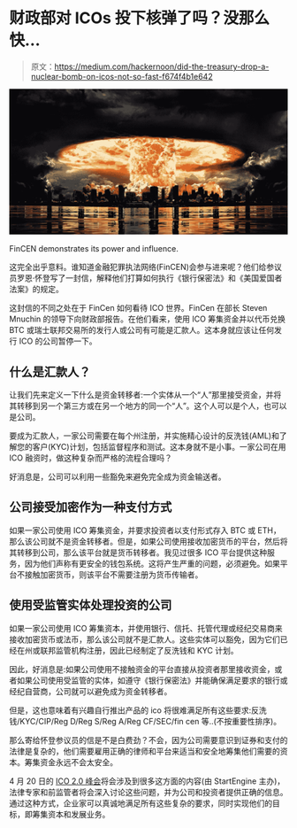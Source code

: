 # 财政部对 ICOs 投下核弹了吗？没那么快…

> 原文：<https://medium.com/hackernoon/did-the-treasury-drop-a-nuclear-bomb-on-icos-not-so-fast-f674f4b1e642>

![](img/19df0fb4921ba3ebdb3ffe5dc9568db1.png)

FinCEN demonstrates its power and influence.

这完全出乎意料。谁知道金融犯罪执法网络(FinCEN)会参与进来呢？他们给参议员罗恩·怀登写了一封信，解释他们打算如何执行《银行保密法》和《美国爱国者法案》的规定。

这封信的不同之处在于 FinCen 如何看待 ICO 世界。FinCen 在部长 Steven Mnuchin 的领导下向财政部报告。在他们看来，使用 ICO 筹集资金并以代币兑换 BTC 或瑞士联邦交易所的发行人或公司有可能是汇款人。这本身就应该让任何发行 ICO 的公司暂停一下。

## 什么是汇款人？

让我们先来定义一下什么是资金转移者:一个实体从一个“人”那里接受资金，并将其转移到另一个第三方或在另一个地方的同一个“人”。这个人可以是个人，也可以是公司。

要成为汇款人，一家公司需要在每个州注册，并实施精心设计的反洗钱(AML)和了解您的客户(KYC)计划，包括监督程序和测试。这本身就不是小事。一家公司在用 ICO 融资时，做这种复杂而严格的流程合理吗？

好消息是，公司可以利用一些豁免来避免完全成为资金输送者。

## 公司接受加密作为一种支付方式

如果一家公司使用 ICO 筹集资金，并要求投资者以支付形式存入 BTC 或 ETH，那么该公司就不是资金转移者。但是，如果公司使用接收加密货币的平台，然后将其转移到公司，那么该平台就是货币转移者。我见过很多 ICO 平台提供这种服务，因为他们声称有更安全的钱包系统。这将产生严重的问题，必须避免。如果平台不接触加密货币，则该平台不需要注册为货币传输者。

## 使用受监管实体处理投资的公司

如果一家公司使用 ICO 筹集资本，并使用银行、信托、托管代理或经纪交易商来接收加密货币或法币，那么该公司就不是汇款人。这些实体可以豁免，因为它们已经在州或联邦监管机构注册，因此已经制定了反洗钱和 KYC 计划。

因此，好消息是:如果公司使用不接触资金的平台直接从投资者那里接收资金，或者如果公司使用受监管的实体，如遵守《银行保密法》并能确保满足要求的银行或经纪自营商，公司就可以避免成为资金转移者。

但是，这也意味着有兴趣自行推出产品的 ico 将很难满足所有这些要求:反洗钱/KYC/CIP/Reg D/Reg S/Reg A/Reg CF/SEC/fin cen 等..(不按重要性排序)。

那么寄给怀登参议员的信是不是白费劲？不会，因为公司需要意识到证券和支付的法律是复杂的，他们需要雇用正确的律师和平台来适当和安全地筹集他们需要的资本。筹集资金永远不会太安全。

4 月 20 日的 [ICO 2.0 峰会](https://goo.gl/DvjuFi)将会涉及到很多这方面的内容(由 StartEngine 主办)，法律专家和前监管者将会深入讨论这些问题，并为公司和投资者提供正确的信息。通过这种方式，企业家可以真诚地满足所有这些复杂的要求，同时实现他们的目标，即筹集资本和发展业务。